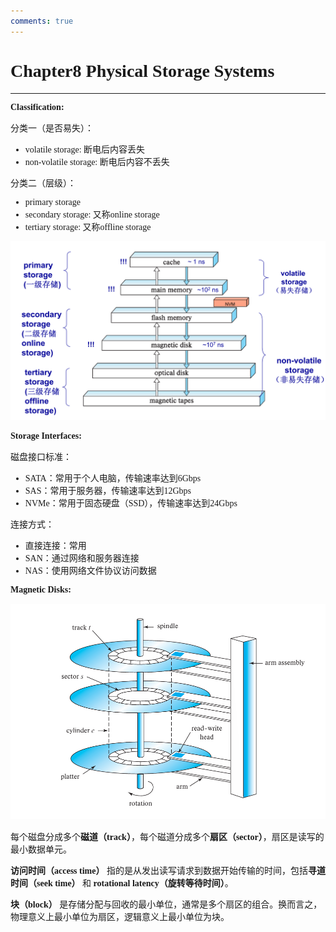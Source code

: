 ```yaml
---
comments: true
---
```


<span style="font-family: 'Times New Roman';">

# Chapter8 Physical Storage Systems

***

**Classification:**

分类一（是否易失）：

* volatile storage: 断电后内容丢失
* non-volatile storage: 断电后内容不丢失

分类二（层级）：

* primary storage
* secondary storage: 又称online storage
* tertiary storage: 又称offline storage

![alt text](image/12.1.png)

**Storage Interfaces:**

磁盘接口标准：

* SATA：常用于个人电脑，传输速率达到6Gbps
* SAS：常用于服务器，传输速率达到12Gbps
* NVMe：常用于固态硬盘（SSD），传输速率达到24Gbps

连接方式：

* 直接连接：常用
* SAN：通过网络和服务器连接
* NAS：使用网络文件协议访问数据

**Magnetic Disks:**

![alt text](image/12.2.png)

每个磁盘分成多个**磁道（track）**，每个磁道分成多个**扇区（sector）**，扇区是读写的最小数据单元。

**访问时间（access time）** 指的是从发出读写请求到数据开始传输的时间，包括**寻道时间（seek time）** 和 **rotational latency（旋转等待时间）**。

**块（block）** 是存储分配与回收的最小单位，通常是多个扇区的组合。换而言之，物理意义上最小单位为扇区，逻辑意义上最小单位为块。